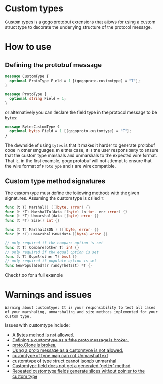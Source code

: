 # Custom types

Custom types is a gogo protobuf extensions that allows for using a custom
struct type to decorate the underlying structure of the protocol message.

# How to use

## Defining the protobuf message

```proto
message CustomType {
  optional ProtoType Field = 1 [(gogoproto.customtype) = "T"];
}

message ProtoType {
  optional string Field = 1;
}
```

or alternatively you can declare the field type in the protocol message to be
`bytes`:

```proto
message BytesCustomType {
  optional bytes Field = 1 [(gogoproto.customtype) = "T"];
}
```

The downside of using `bytes` is that it makes it harder to generate protobuf
code in other languages. In either case, it is the user responsibility to
ensure that the custom type marshals and unmarshals to the expected wire
format. That is, in the first example, gogo protobuf will not attempt to ensure
that the wire format of `ProtoType` and `T` are wire compatible.

## Custom type method signatures

The custom type must define the following methods with the given
signatures. Assuming the custom type is called `T`:

```go
func (t T) Marshal() ([]byte, error) {}
func (t *T) MarshalTo(data []byte) (n int, err error) {}
func (t *T) Unmarshal(data []byte) error {}
func (t *T) Size() int {}

func (t T) MarshalJSON() ([]byte, error) {}
func (t *T) UnmarshalJSON(data []byte) error {}

// only required if the compare option is set
func (t T) Compare(other T) int {}
// only required if the equal option is set
func (t T) Equal(other T) bool {}
// only required if populate option is set
func NewPopulatedT(r randyThetest) *T {}
```

Check [t.go](test/t.go) for a full example

# Warnings and issues

`Warning about customtype: It is your responsibility to test all cases of your marshaling, unmarshaling and size methods implemented for your custom type.`

Issues with customtype include:
  * <a href="https://github.com/frankee/protobuf/issues/199">A Bytes method is not allowed.<a/>
  * <a href="https://github.com/frankee/protobuf/issues/132">Defining a customtype as a fake proto message is broken.</a>
  * <a href="https://github.com/frankee/protobuf/issues/147">proto.Clone is broken.</a>
  * <a href="https://github.com/frankee/protobuf/issues/125">Using a proto message as a customtype is not allowed.</a>
  * <a href="https://github.com/frankee/protobuf/issues/200">cusomtype of type map can not UnmarshalText</a>
  * <a href="https://github.com/frankee/protobuf/issues/201">customtype of type struct cannot jsonpb unmarshal</a>
  * <a href="https://github.com/frankee/protobuf/issues/477">Customtype field does not get a generated 'getter' method</a>
  * <a href="https://github.com/frankee/protobuf/issues/478">Repeated customtype fields generate slices without pointer to the custom type </a>
